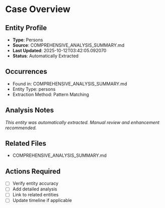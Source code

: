 # Case Overview

## Entity Profile
- **Type**: Persons
- **Source**: COMPREHENSIVE_ANALYSIS_SUMMARY.md
- **Last Updated**: 2025-10-12T03:42:05.092070
- **Status**: Automatically Extracted

## Occurrences
- Found in: COMPREHENSIVE_ANALYSIS_SUMMARY.md
- Entity Type: persons
- Extraction Method: Pattern Matching

## Analysis Notes
*This entity was automatically extracted. Manual review and enhancement recommended.*

## Related Files
- COMPREHENSIVE_ANALYSIS_SUMMARY.md

## Actions Required
- [ ] Verify entity accuracy
- [ ] Add detailed analysis
- [ ] Link to related entities
- [ ] Update timeline if applicable
